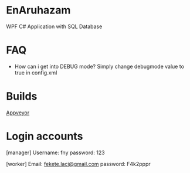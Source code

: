 # EnAruhazam
 WPF C# Application with SQL Database

# FAQ
- How can i get into DEBUG mode?
Simply change debugmode value to true in config.xml

# Builds
[Appveyor](https://ci.appveyor.com/project/pingvin12/enaruhazam)

# Login accounts
[manager]
Username: fny
password: 123

[worker]
Email: fekete.laci@gmail.com
password: F4k2pppr
